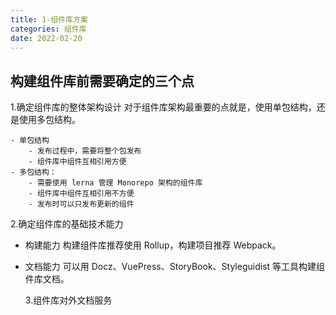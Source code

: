 ```yaml
---
title: 1-组件库方案
categories: 组件库
date: 2022-02-20
---
```


## 构建组件库前需要确定的三个点

1.确定组件库的整体架构设计
对于组件库架构最重要的点就是，使用单包结构，还是使用多包结构。

    - 单包结构
    	- 发布过程中，需要将整个包发布
    	- 组件库中组件互相引用方便
    - 多包结构：
    	- 需要使用 lerna 管理 Monorepo 架构的组件库
    	- 组件库中组件互相引用不方便
    	- 发布时可以只发布更新的组件

<!-- more -->

2.确定组件库的基础技术能力

- 构建能力
  构建组件库推荐使用 Rollup，构建项目推荐 Webpack。
- 文档能力
  可以用 Docz、VuePress、StoryBook、Styleguidist 等工具构建组件库文档。

  3.组件库对外文档服务
